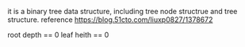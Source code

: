 it is a binary tree data structure,
including tree node structrue and tree structure.
reference https://blog.51cto.com/liuxp0827/1378672


root depth == 0
leaf heith == 0 
